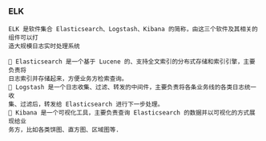 ### ELK
    ELK 是软件集合 Elasticsearch、Logstash、Kibana 的简称，由这三个软件及其相关的组件可以打
    造大规模日志实时处理系统
    
     Elasticsearch 是一个基于 Lucene 的、支持全文索引的分布式存储和索引引擎，主要负责将
    日志索引并存储起来，方便业务方检索查询。
     Logstash 是一个日志收集、过滤、转发的中间件，主要负责将各条业务线的各类日志统一收
    集、过滤后，转发给 Elasticsearch 进行下一步处理。
     Kibana 是一个可视化工具，主要负责查询 Elasticsearch 的数据并以可视化的方式展现给业
    务方，比如各类饼图、直方图、区域图等.
    
